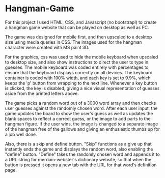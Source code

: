 # Hangman-Game

For this project I used HTML, CSS, and Javascript (no bootstrap!) to create a hangman game website that can be played on desktop as well as PC.

The game was designed for mobile first, and then upscaled to a desktop size using media queries in CSS. The images used for the hangman character were created with MS paint 3D.

For the graphics, css was used to hide the mobile keyboard when upscaled to desktop size, and also show instructions to direct the user to type in guesses. The mobile keyboard was coded entirely with percentages to ensure that the keyboard displays correctly on all devices. The keyboard container is coded with 100% width, and each key is set to 9.9%, which keeps the 'p' button from wrapping to the next line. Whenever a key button is clicked, the key is disabled, giving a nice visual representation of guesses aside from the printed letters above.

The game picks a random word out of a 3000 word array and then checks user guesses against the randomly chosen word. After each user input, the game updates the board to show the user's guess as well as updates the blank spaces to reflect a correct guess, or the image to add parts to the hangman figure. If the user wins, the image is changed to a separate image of the hangman free of the gallows and giving an enthusiastic thumbs up for a job well done.

Also, there is a skip and define button. "Skip" functions as a give up that instantly ends the game and displays the random word, also enabling the "define" button. "Define" takes the randomly chosen word and appends it to a URL string for merriam-webster's dictionary website, so that when the button is pressed it opens a new tab with the URL for that word's definition page.
